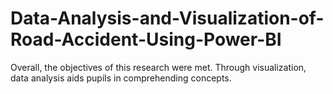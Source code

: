 # Data-Analysis-and-Visualization-of-Road-Accident-Using-Power-BI
Overall, the objectives of this research were met. Through visualization, data analysis aids pupils in comprehending  concepts.
